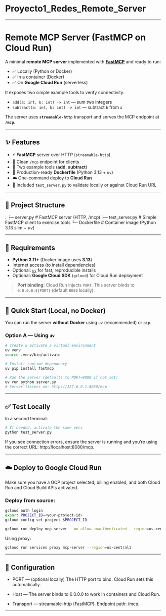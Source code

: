 # Proyecto1_Redes_Remote_Server
---

# Remote MCP Server (FastMCP on Cloud Run)

A minimal **remote MCP server** implemented with **[FastMCP](https://github.com/lastmile-ai/fastmcp)** and ready to run:

- ✅ Locally (Python or Docker)
- ✅ In a container (Docker)
- ✅ On **Google Cloud Run** (serverless)

It exposes two simple example tools to verify connectivity:

- `add(a: int, b: int) -> int` — sum two integers
- `subtract(a: int, b: int) -> int` — subtract `b` from `a`

The server uses **`streamable-http`** transport and serves the MCP endpoint at **`/mcp`**.

---

## ✨ Features

- ⚡ **FastMCP** server over HTTP (`streamable-http`)
- 🔌 Clean `/mcp` endpoint for clients
- 🧰 Two example tools (**add**, **subtract**)
- 🐳 Production-ready **Dockerfile** (Python 3.13 + `uv`)
- ☁️ One-command deploy to **Cloud Run**
- 🧪 Included `test_server.py` to validate locally or against Cloud Run URL

---

## 📁 Project Structure

.
├─ server.py # FastMCP server (HTTP, /mcp)
├─ test_server.py # Simple FastMCP client to exercise tools
└─ Dockerfile # Container image (Python 3.13 slim + uv)

---

## 🧩 Requirements

- **Python 3.11+** (Docker image uses **3.13**)
- Internet access (to install dependencies)
- Optional: [`uv`](https://github.com/astral-sh/uv) for fast, reproducible installs
- Optional: **Google Cloud SDK** (`gcloud`) for Cloud Run deployment

> **Port binding:** Cloud Run injects `PORT`. This server binds to `0.0.0.0:${PORT}` (default `8080` locally).

---

## 🚀 Quick Start (Local, no Docker)

You can run the server **without Docker** using `uv` (recommended) or `pip`.

### Option A — Using `uv`

```bash
# Create & activate a virtual environment
uv venv
source .venv/bin/activate

# Install runtime dependency
uv pip install fastmcp

# Run the server (defaults to PORT=8080 if not set)
uv run python server.py
# Server listens on: http://127.0.0.1:8080/mcp
```

---

## ✅ Test Locally

In a second terminal:

```bash
# If needed, activate the same venv
python test_server.py
```

If you see connection errors, ensure the server is running and you’re using the correct URL: http://localhost:8080/mcp.

---

## ☁️ Deploy to Google Cloud Run

Make sure you have a GCP project selected, billing enabled, and both Cloud Run and Cloud Build APIs activated.

### Deploy from source:

```bash
gcloud auth login
export PROJECT_ID=<your-project-id>
gcloud config set project $PROJECT_ID
```

```bash
gcloud run deploy mcp-server --no-allow-unauthenticated --region=us-central1 --source .
```

Using proxy:

```bash
gcloud run services proxy mcp-server --region=us-central1
```

---

## 🔧 Configuration

- PORT — (optional locally) The HTTP port to bind. Cloud Run sets this automatically.

- Host — The server binds to 0.0.0.0 to work in containers and Cloud Run.

- Transport — streamable-http (FastMCP). Endpoint path: /mcp.

---
